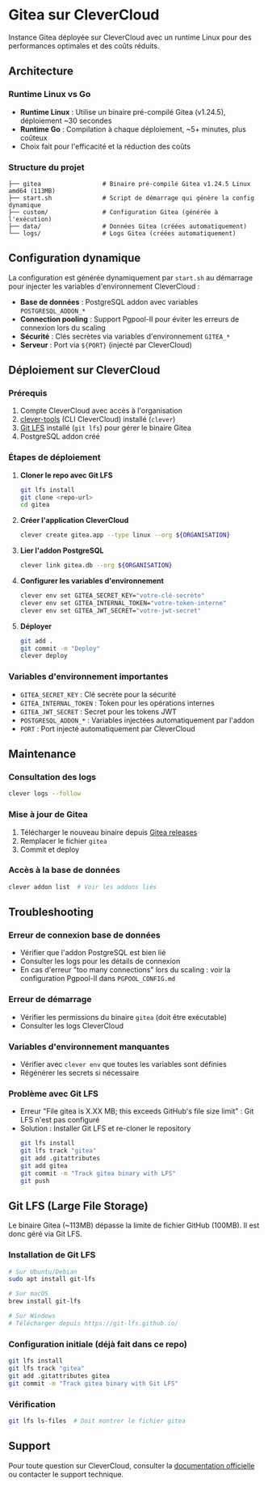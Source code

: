 # Gitea sur CleverCloud

Instance Gitea déployée sur CleverCloud avec un runtime Linux pour des performances optimales et des coûts réduits.

## Architecture

### Runtime Linux vs Go
- **Runtime Linux** : Utilise un binaire pré-compilé Gitea (v1.24.5), déploiement ~30 secondes
- **Runtime Go** : Compilation à chaque déploiement, ~5+ minutes, plus coûteux
- Choix fait pour l'efficacité et la réduction des coûts

### Structure du projet
```
├── gitea                 # Binaire pré-compilé Gitea v1.24.5 Linux amd64 (113MB)
├── start.sh              # Script de démarrage qui génère la config dynamique
├── custom/               # Configuration Gitea (générée à l'exécution)
├── data/                 # Données Gitea (créées automatiquement)
└── logs/                 # Logs Gitea (créées automatiquement)
```

## Configuration dynamique

La configuration est générée dynamiquement par `start.sh` au démarrage pour injecter les variables d'environnement CleverCloud :

- **Base de données** : PostgreSQL addon avec variables `POSTGRESQL_ADDON_*`
- **Connection pooling** : Support Pgpool-II pour éviter les erreurs de connexion lors du scaling
- **Sécurité** : Clés secrètes via variables d'environnement `GITEA_*`  
- **Serveur** : Port via `${PORT}` (injecté par CleverCloud)

## Déploiement sur CleverCloud

### Prérequis
1. Compte CleverCloud avec accès à l'organisation
2. [clever-tools](https://github.com/clevercloud/clever-tools) (CLI CleverCloud) installé (`clever`)
3. [Git LFS](https://git-lfs.github.io/) installé (`git lfs`) pour gérer le binaire Gitea
4. PostgreSQL addon créé

### Étapes de déploiement

1. **Cloner le repo avec Git LFS**
   ```bash
   git lfs install
   git clone <repo-url>
   cd gitea
   ```

2. **Créer l'application CleverCloud**
   ```bash
   clever create gitea.app --type linux --org ${ORGANISATION}
   ```

3. **Lier l'addon PostgreSQL**
   ```bash
   clever link gitea.db --org ${ORGANISATION}
   ```

4. **Configurer les variables d'environnement**
   ```bash
   clever env set GITEA_SECRET_KEY="votre-clé-secrète"
   clever env set GITEA_INTERNAL_TOKEN="votre-token-interne"
   clever env set GITEA_JWT_SECRET="votre-jwt-secret"
   ```

5. **Déployer**
   ```bash
   git add .
   git commit -m "Deploy"
   clever deploy
   ```

### Variables d'environnement importantes

- `GITEA_SECRET_KEY` : Clé secrète pour la sécurité
- `GITEA_INTERNAL_TOKEN` : Token pour les opérations internes
- `GITEA_JWT_SECRET` : Secret pour les tokens JWT
- `POSTGRESQL_ADDON_*` : Variables injectées automatiquement par l'addon
- `PORT` : Port injecté automatiquement par CleverCloud

## Maintenance

### Consultation des logs
```bash
clever logs --follow
```

### Mise à jour de Gitea
1. Télécharger le nouveau binaire depuis [Gitea releases](https://github.com/go-gitea/gitea/releases)
2. Remplacer le fichier `gitea`
3. Commit et deploy

### Accès à la base de données
```bash
clever addon list  # Voir les addons liés
```

## Troubleshooting

### Erreur de connexion base de données
- Vérifier que l'addon PostgreSQL est bien lié
- Consulter les logs pour les détails de connexion
- En cas d'erreur "too many connections" lors du scaling : voir la configuration Pgpool-II dans `PGPOOL_CONFIG.md`

### Erreur de démarrage
- Vérifier les permissions du binaire `gitea` (doit être exécutable)
- Consulter les logs CleverCloud

### Variables d'environnement manquantes
- Vérifier avec `clever env` que toutes les variables sont définies
- Régénérer les secrets si nécessaire

### Problème avec Git LFS
- Erreur "File gitea is X.XX MB; this exceeds GitHub's file size limit" : Git LFS n'est pas configuré
- Solution : Installer Git LFS et re-cloner le repository
  ```bash
  git lfs install
  git lfs track "gitea"
  git add .gitattributes
  git add gitea
  git commit -m "Track gitea binary with LFS"
  git push
  ```

## Git LFS (Large File Storage)

Le binaire Gitea (~113MB) dépasse la limite de fichier GitHub (100MB). Il est donc géré via Git LFS.

### Installation de Git LFS
```bash
# Sur Ubuntu/Debian
sudo apt install git-lfs

# Sur macOS
brew install git-lfs

# Sur Windows
# Télécharger depuis https://git-lfs.github.io/
```

### Configuration initiale (déjà fait dans ce repo)
```bash
git lfs install
git lfs track "gitea"
git add .gitattributes gitea
git commit -m "Track gitea binary with Git LFS"
```

### Vérification
```bash
git lfs ls-files  # Doit montrer le fichier gitea
```

## Support

Pour toute question sur CleverCloud, consulter la [documentation officielle](https://www.clever-cloud.com/doc/) ou contacter le support technique.
